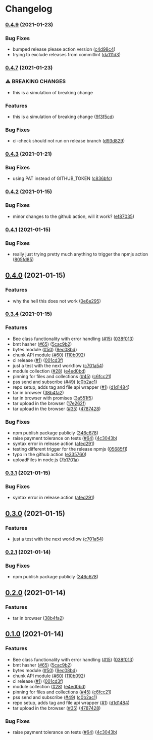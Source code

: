 # Changelog

### [0.4.9](https://www.github.com/vojtechsimetka/bee-js/compare/v0.4.7...v0.4.9) (2021-01-23)


### Bug Fixes

* bumped release please action version ([c4d98c4](https://www.github.com/vojtechsimetka/bee-js/commit/c4d98c472fdf956b638cb7f8ebc5ec40dece4282))
* trying to exclude releases from commitlint ([da111d3](https://www.github.com/vojtechsimetka/bee-js/commit/da111d33f0a7087998b1e8af77271729fe953873))

### [0.4.7](https://www.github.com/vojtechsimetka/bee-js/compare/v0.4.3...v0.4.7) (2021-01-23)


### ⚠ BREAKING CHANGES

* this is a simulation of breaking change

### Features

* this is a simulation of breaking change ([9f3f5cd](https://www.github.com/vojtechsimetka/bee-js/commit/9f3f5cd4416a59e7c1fe0b702a7db0e08bd966ae))


### Bug Fixes

* ci-check should not run on release branch ([d93d829](https://www.github.com/vojtechsimetka/bee-js/commit/d93d8291094e035ca0acf946d120b02b7c03649b))

### [0.4.3](https://www.github.com/vojtechsimetka/bee-js/compare/v0.4.2...v0.4.3) (2021-01-21)


### Bug Fixes

* using PAT instead of GITHUB_TOKEN ([c836bfc](https://www.github.com/vojtechsimetka/bee-js/commit/c836bfc9405b168de8ece72647355258fd5a2214))

### [0.4.2](https://www.github.com/vojtechsimetka/bee-js/compare/v0.4.1...v0.4.2) (2021-01-15)


### Bug Fixes

* minor changes to the github action, will it work? ([ef87035](https://www.github.com/vojtechsimetka/bee-js/commit/ef87035adb37f72310e1c05dd33f4814ff36e792))

### [0.4.1](https://www.github.com/vojtechsimetka/bee-js/compare/v0.4.0...v0.4.1) (2021-01-15)


### Bug Fixes

* really just trying pretty much anything to trigger the npmjs action ([805fd85](https://www.github.com/vojtechsimetka/bee-js/commit/805fd85ac2b57891daece3f74be4328a90a1b630))

## [0.4.0](https://www.github.com/vojtechsimetka/bee-js/compare/v0.3.4...v0.4.0) (2021-01-15)


### Features

* why the hell this does not work ([0e6e295](https://www.github.com/vojtechsimetka/bee-js/commit/0e6e2957142541ef9af90ea98a81f5fe22c0831c))

### [0.3.4](https://www.github.com/vojtechsimetka/bee-js/compare/v0.3.3...v0.3.4) (2021-01-15)


### Features

* Bee class functionality with error handling ([#15](https://www.github.com/vojtechsimetka/bee-js/issues/15)) ([038f013](https://www.github.com/vojtechsimetka/bee-js/commit/038f013f44e31cb024e7503db19e8c7c116debc5))
* bmt hasher ([#65](https://www.github.com/vojtechsimetka/bee-js/issues/65)) ([5cac9b2](https://www.github.com/vojtechsimetka/bee-js/commit/5cac9b2b573a2dfbaf7705e889dfada1520787a2))
* bytes module ([#50](https://www.github.com/vojtechsimetka/bee-js/issues/50)) ([9ec08bd](https://www.github.com/vojtechsimetka/bee-js/commit/9ec08bd4b5c5fa1df424f43c3d1f4d640d98b7fd))
* chunk API module ([#60](https://www.github.com/vojtechsimetka/bee-js/issues/60)) ([110b092](https://www.github.com/vojtechsimetka/bee-js/commit/110b092b88b25cb6c2b69a2713ce95da54012eb0))
* ci release ([#1](https://www.github.com/vojtechsimetka/bee-js/issues/1)) ([001cd3f](https://www.github.com/vojtechsimetka/bee-js/commit/001cd3f849e390b8f545ae39c661c10b3151bf95))
* just a test with the next workflow ([c701a54](https://www.github.com/vojtechsimetka/bee-js/commit/c701a546f099a156ce7f07ce22ff2dfb78eaae25))
* module collection ([#28](https://www.github.com/vojtechsimetka/bee-js/issues/28)) ([e4ed0bd](https://www.github.com/vojtechsimetka/bee-js/commit/e4ed0bd265521c1c11eb55be039219a01edf2112))
* pinning for files and collections ([#45](https://www.github.com/vojtechsimetka/bee-js/issues/45)) ([c6fcc21](https://www.github.com/vojtechsimetka/bee-js/commit/c6fcc21389414a2d420525bef3b5eda8f829cd3b))
* pss send and subscribe ([#49](https://www.github.com/vojtechsimetka/bee-js/issues/49)) ([c0b2ac1](https://www.github.com/vojtechsimetka/bee-js/commit/c0b2ac1dc89475755d967e374135af755c0686ef))
* repo setup, adds tag and file api wrapper ([#1](https://www.github.com/vojtechsimetka/bee-js/issues/1)) ([d1d1484](https://www.github.com/vojtechsimetka/bee-js/commit/d1d148431143059bb55c579ffceb6dcee836c5e2))
* tar in browser ([38b4fa2](https://www.github.com/vojtechsimetka/bee-js/commit/38b4fa27be26885146d636c51d8aba16d127f4bf))
* tar in browser with promises ([3a551f5](https://www.github.com/vojtechsimetka/bee-js/commit/3a551f5bf6d01a23f1cf7f1de504b6187ac9d828))
* tar upload in the browser ([17e262f](https://www.github.com/vojtechsimetka/bee-js/commit/17e262f3973fb7019ba09bd9a5f01e4095e6d673))
* tar upload in the browser ([#35](https://www.github.com/vojtechsimetka/bee-js/issues/35)) ([4787428](https://www.github.com/vojtechsimetka/bee-js/commit/4787428e2867d6b931e3dd4afcbdff019e75434b))


### Bug Fixes

* npm publish package publicly ([346c678](https://www.github.com/vojtechsimetka/bee-js/commit/346c6787732b334e5ffd9f683ae0d818a846ca6f))
* raise payment tolerance on tests ([#64](https://www.github.com/vojtechsimetka/bee-js/issues/64)) ([4c3043b](https://www.github.com/vojtechsimetka/bee-js/commit/4c3043be4034611c1b69d75f781a88366697c6b4))
* syntax error in release action ([afed291](https://www.github.com/vojtechsimetka/bee-js/commit/afed291c6eae219a292310f85188896c1a620dd5))
* testing different trigger for the release npmjs ([05685f1](https://www.github.com/vojtechsimetka/bee-js/commit/05685f1340fe6bc66bada913b3a4b24ec6cec274))
* typo in the github action ([e335760](https://www.github.com/vojtechsimetka/bee-js/commit/e33576028a4a2a2304eb2a6b890b5e44c1ee0de1))
* uploadFiles in node.js ([7b1701a](https://www.github.com/vojtechsimetka/bee-js/commit/7b1701aefa4aefc36238bee9d42ee37c34281293))

### [0.3.1](https://www.github.com/vojtechsimetka/bee-js/compare/v0.3.0...v0.3.1) (2021-01-15)


### Bug Fixes

* syntax error in release action ([afed291](https://www.github.com/vojtechsimetka/bee-js/commit/afed291c6eae219a292310f85188896c1a620dd5))

## [0.3.0](https://www.github.com/vojtechsimetka/bee-js/compare/v0.2.1...v0.3.0) (2021-01-15)


### Features

* just a test with the next workflow ([c701a54](https://www.github.com/vojtechsimetka/bee-js/commit/c701a546f099a156ce7f07ce22ff2dfb78eaae25))

### [0.2.1](https://www.github.com/vojtechsimetka/bee-js/compare/v0.2.0...v0.2.1) (2021-01-14)


### Bug Fixes

* npm publish package publicly ([346c678](https://www.github.com/vojtechsimetka/bee-js/commit/346c6787732b334e5ffd9f683ae0d818a846ca6f))

## [0.2.0](https://www.github.com/vojtechsimetka/bee-js/compare/v0.1.0...v0.2.0) (2021-01-14)


### Features

* tar in browser ([38b4fa2](https://www.github.com/vojtechsimetka/bee-js/commit/38b4fa27be26885146d636c51d8aba16d127f4bf))

## [0.1.0](https://www.github.com/vojtechsimetka/bee-js/compare/v0.1.0...v0.1.0) (2021-01-14)


### Features

* Bee class functionality with error handling ([#15](https://www.github.com/vojtechsimetka/bee-js/issues/15)) ([038f013](https://www.github.com/vojtechsimetka/bee-js/commit/038f013f44e31cb024e7503db19e8c7c116debc5))
* bmt hasher ([#65](https://www.github.com/vojtechsimetka/bee-js/issues/65)) ([5cac9b2](https://www.github.com/vojtechsimetka/bee-js/commit/5cac9b2b573a2dfbaf7705e889dfada1520787a2))
* bytes module ([#50](https://www.github.com/vojtechsimetka/bee-js/issues/50)) ([9ec08bd](https://www.github.com/vojtechsimetka/bee-js/commit/9ec08bd4b5c5fa1df424f43c3d1f4d640d98b7fd))
* chunk API module ([#60](https://www.github.com/vojtechsimetka/bee-js/issues/60)) ([110b092](https://www.github.com/vojtechsimetka/bee-js/commit/110b092b88b25cb6c2b69a2713ce95da54012eb0))
* ci release ([#1](https://www.github.com/vojtechsimetka/bee-js/issues/1)) ([001cd3f](https://www.github.com/vojtechsimetka/bee-js/commit/001cd3f849e390b8f545ae39c661c10b3151bf95))
* module collection ([#28](https://www.github.com/vojtechsimetka/bee-js/issues/28)) ([e4ed0bd](https://www.github.com/vojtechsimetka/bee-js/commit/e4ed0bd265521c1c11eb55be039219a01edf2112))
* pinning for files and collections ([#45](https://www.github.com/vojtechsimetka/bee-js/issues/45)) ([c6fcc21](https://www.github.com/vojtechsimetka/bee-js/commit/c6fcc21389414a2d420525bef3b5eda8f829cd3b))
* pss send and subscribe ([#49](https://www.github.com/vojtechsimetka/bee-js/issues/49)) ([c0b2ac1](https://www.github.com/vojtechsimetka/bee-js/commit/c0b2ac1dc89475755d967e374135af755c0686ef))
* repo setup, adds tag and file api wrapper ([#1](https://www.github.com/vojtechsimetka/bee-js/issues/1)) ([d1d1484](https://www.github.com/vojtechsimetka/bee-js/commit/d1d148431143059bb55c579ffceb6dcee836c5e2))
* tar upload in the browser ([#35](https://www.github.com/vojtechsimetka/bee-js/issues/35)) ([4787428](https://www.github.com/vojtechsimetka/bee-js/commit/4787428e2867d6b931e3dd4afcbdff019e75434b))


### Bug Fixes

* raise payment tolerance on tests ([#64](https://www.github.com/vojtechsimetka/bee-js/issues/64)) ([4c3043b](https://www.github.com/vojtechsimetka/bee-js/commit/4c3043be4034611c1b69d75f781a88366697c6b4))
